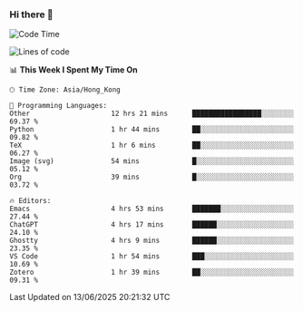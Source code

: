### Hi there 👋

<!--
**nicehiro/nicehiro** is a ✨ _special_ ✨ repository because its `README.md` (this file) appears on your GitHub profile.

Here are some ideas to get you started:

- 🔭 I’m currently working on ...
- 🌱 I’m currently learning ...
- 👯 I’m looking to collaborate on ...
- 🤔 I’m looking for help with ...
- 💬 Ask me about ...
- 📫 How to reach me: ...
- 😄 Pronouns: ...
- ⚡ Fun fact: ...
-->

<!--START_SECTION:waka-->
![Code Time](http://img.shields.io/badge/Code%20Time-728%20hrs%201%20min-blue)

![Lines of code](https://img.shields.io/badge/From%20Hello%20World%20I%27ve%20Written-1.7%20million%20lines%20of%20code-blue)

📊 **This Week I Spent My Time On** 

```text
🕑︎ Time Zone: Asia/Hong_Kong

💬 Programming Languages: 
Other                    12 hrs 21 mins      █████████████████░░░░░░░░   69.37 % 
Python                   1 hr 44 mins        ██░░░░░░░░░░░░░░░░░░░░░░░   09.82 % 
TeX                      1 hr 6 mins         ██░░░░░░░░░░░░░░░░░░░░░░░   06.27 % 
Image (svg)              54 mins             █░░░░░░░░░░░░░░░░░░░░░░░░   05.12 % 
Org                      39 mins             █░░░░░░░░░░░░░░░░░░░░░░░░   03.72 % 

🔥 Editors: 
Emacs                    4 hrs 53 mins       ███████░░░░░░░░░░░░░░░░░░   27.44 % 
ChatGPT                  4 hrs 17 mins       ██████░░░░░░░░░░░░░░░░░░░   24.10 % 
Ghostty                  4 hrs 9 mins        ██████░░░░░░░░░░░░░░░░░░░   23.35 % 
VS Code                  1 hr 54 mins        ███░░░░░░░░░░░░░░░░░░░░░░   10.69 % 
Zotero                   1 hr 39 mins        ██░░░░░░░░░░░░░░░░░░░░░░░   09.31 % 
```


 Last Updated on 13/06/2025 20:21:32 UTC
<!--END_SECTION:waka-->
